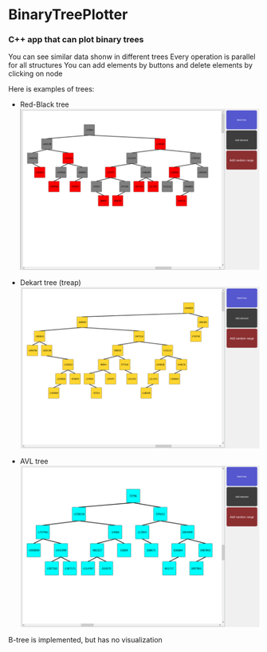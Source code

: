 # BinaryTreePlotter
### С++ app that can plot binary trees
You can see similar data shonw in different trees
Every operation is parallel for all structures
You can add elements by buttons and delete elements by clicking on node

Here is examples of trees:
* Red-Black tree
![alt text](https://github.com/deGekata/BinaryTreePlotter/blob/main/README-images/RedBlack.png)


* Dekart tree (treap)
![alt text](https://github.com/deGekata/BinaryTreePlotter/blob/main/README-images/Treap.png)


* AVL tree
![alt text](https://github.com/deGekata/BinaryTreePlotter/blob/main/README-images/avl.png)


B-tree is implemented, but has no visualization
